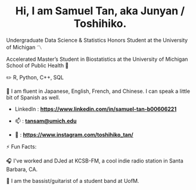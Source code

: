 <h1 align="center">Hi, I am Samuel Tan, aka Junyan / Toshihiko.</h1>


Undergraduate Data Science & Statistics Honors Student at the University of Michigan 〽️


Accelerated Master’s Student in Biostatistics at the University of Michigan School of Public Health 🏥


✏️ R, Python, C++, SQL


💬 I am fluent in Japanese, English, French, and Chinese. I can speak a little bit of Spanish as well.




- LinkedIn : **https://www.linkedin.com/in/samuel-tan-b00606221**
  
- 📫 : **tansam@umich.edu**

- 📸 : **https://www.instagram.com/toshihiko_tan/**




⚡ Fun Facts: 

🎧 I've worked and DJed at KCSB-FM, a cool indie radio station in Santa Barbara, CA.

🎸 I am the bassist/guitarist of a student band at UofM.

<!--
**Toshihiko-tan/Toshihiko-tan** is a ✨ _special_ ✨ repository because its `README.md` (this file) appears on your GitHub profile.

Here are some ideas to get you started:

- 🔭 I’m currently working on ...
- 🌱 I’m currently learning ...
- 👯 I’m looking to collaborate on ...
- 🤔 I’m looking for help with ...
- 💬 Ask me about ...
- 📫 How to reach me: ...
- 😄 Pronouns: ...
- ⚡ Fun fact: ...
-->
